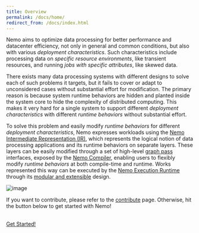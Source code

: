 ```yaml
---
title: Overview
permalink: /docs/home/
redirect_from: /docs/index.html
---
```


Nemo aims to optimize data processing for better performance and datacenter efficiency, not only in general and common conditions, but also with various *deployment characteristics*.
Such characteristics include processing data on *specific resource environments*, like transient resources, and running *jobs with specific attributes*, like skewed data.

There exists many data processing systems with different designs to solve each of such problems it targets, but it fails to cover or adapt to unconsidered cases without substantial effort for modification.
The primary reason is because system runtime behaviors are hidden and planted inside the system core to hide the complexity of distributed computing.
This makes it very hard for a single system to support different *deployment characteristics* with different *runtime behaviors* without substantial effort.

To solve this problem and easily modify *runtime behaviors* for different *deployment characteristics*, Nemo expresses workloads using the [Nemo Intermediate Representation (IR)](../ir), which represents the logical notion of data processing applications and its runtime behaviors on separate layers.
These layers can be easily modified through a set of high-level [graph pass](../passes_and_policies) interfaces, exposed by the [Nemo Compiler](../compiler_design), enabling users to flexibly modify *runtime behaviors* at both compile-time and runtime.
Works represented this way can be executed by the [Nemo Execution Runtime](../runtime_design) through its [modular and extensible](../extending_Nemo) design.

![image]({{site.baseurl}}/assets/img/overview.jpg)

If you want to contribute, please refer to the [contribute](../contribute) page. Otherwise, hit the button below to get started with Nemo!

<br>
<div class="text-center">
    <a href="../getting_started/" class="btn btn-default btn-lg">Get Started!</a>
</div>
